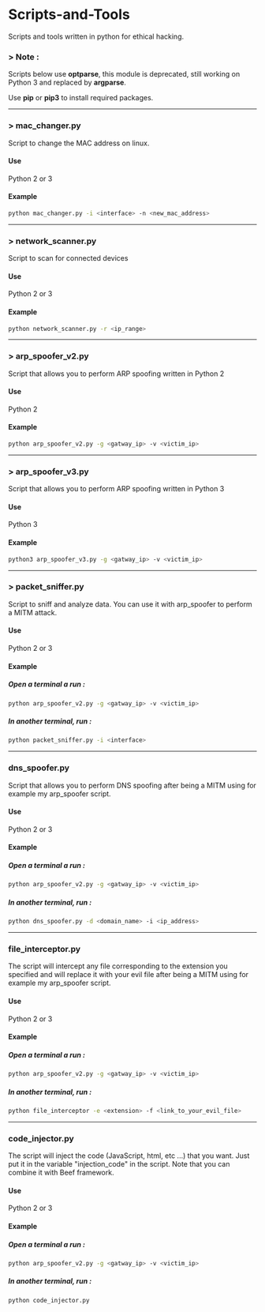 # Scripts-and-Tools
Scripts and tools written in python for ethical hacking.

### > Note :
Scripts below use **optparse**, this module is deprecated, still working on Python 3 and replaced by **argparse**.

Use **pip** or **pip3** to install required packages.
___
### > mac_changer.py
Script to change the MAC address on linux.

#### Use
Python 2 or 3

#### Example
```Bash
python mac_changer.py -i <interface> -n <new_mac_address>
```
___
### > network_scanner.py
Script to scan for connected devices

#### Use
Python 2 or 3

#### Example
```Bash
python network_scanner.py -r <ip_range>
```
___
### > arp_spoofer_v2.py
Script that allows you to perform ARP spoofing written in Python 2

#### Use
Python 2

#### Example
```Bash
python arp_spoofer_v2.py -g <gatway_ip> -v <victim_ip>
```
___
### > arp_spoofer_v3.py
Script that allows you to perform ARP spoofing written in Python 3

#### Use
Python 3

#### Example
```Bash
python3 arp_spoofer_v3.py -g <gatway_ip> -v <victim_ip>
```
___
### > packet_sniffer.py
Script to sniff and analyze data. You can use it with arp_spoofer to perform a MITM attack.

#### Use
Python 2 or 3

#### Example
##### Open a terminal a run : 
```Bash
python arp_spoofer_v2.py -g <gatway_ip> -v <victim_ip>
```
##### In another terminal, run : 
```Bash
python packet_sniffer.py -i <interface>
```
___
### dns_spoofer.py
Script that allows you to perform DNS spoofing after being a MITM using for example my arp_spoofer script.

#### Use
Python 2 or 3

#### Example
##### Open a terminal a run : 
```Bash
python arp_spoofer_v2.py -g <gatway_ip> -v <victim_ip>
```
##### In another terminal, run : 
```Bash
python dns_spoofer.py -d <domain_name> -i <ip_address>
```
___
### file_interceptor.py
The script will intercept any file corresponding to the extension you specified and will replace it with your evil file after being a MITM using for example my arp_spoofer script.

#### Use
Python 2 or 3
#### Example
##### Open a terminal a run : 
```Bash
python arp_spoofer_v2.py -g <gatway_ip> -v <victim_ip>
```
##### In another terminal, run : 
```Bash
python file_interceptor -e <extension> -f <link_to_your_evil_file>
```
___
### code_injector.py
The script will inject the code (JavaScript, html, etc ...) that you want. Just put it in the variable "injection_code" in the script. Note that you can combine it with Beef framework.

#### Use
Python 2 or 3
#### Example
##### Open a terminal a run : 
```Bash
python arp_spoofer_v2.py -g <gatway_ip> -v <victim_ip>
```
##### In another terminal, run : 
```Bash
python code_injector.py
```
